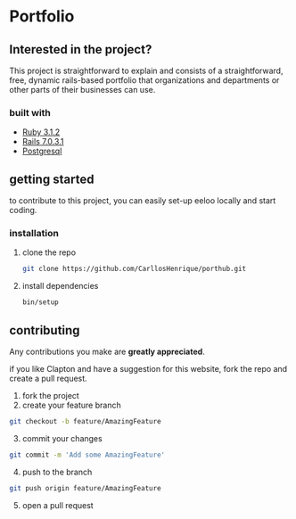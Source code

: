 <h1>Portfolio</h1>

## Interested in the project?

This project is straightforward to explain and consists of a straightforward, free, dynamic rails-based portfolio that organizations and departments or other parts of their businesses can use.

### built with

* [Ruby 3.1.2](https://www.ruby-lang.org/pt/)
* [Rails 7.0.3.1](https://rubyonrails.org/)
* [Postgresql](https://www.postgresql.org/)

<!-- GETTING STARTED -->
## getting started

to contribute to this project, you can easily set-up eeloo locally and start coding.

### installation

1. clone the repo
   ```sh
   git clone https://github.com/CarllosHenrique/porthub.git
   ```
2. install dependencies
   ```sh
   bin/setup
   ```
## contributing

Any contributions you make are **greatly appreciated**.

if you like Clapton and have a suggestion for this website, fork the repo and create a pull request.

1. fork the project
2. create your feature branch 
```sh
git checkout -b feature/AmazingFeature
```
3. commit your changes
```sh
git commit -m 'Add some AmazingFeature'
```
4. push to the branch 
```sh
git push origin feature/AmazingFeature
```
5. open a pull request
